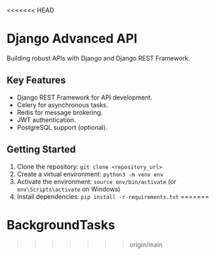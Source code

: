 <<<<<<< HEAD
# Django Advanced API

Building robust APIs with Django and Django REST Framework.

## Key Features

*   Django REST Framework for API development.
*   Celery for asynchronous tasks.
*   Redis for message brokering.
*   JWT authentication.
*   PostgreSQL support (optional).

## Getting Started

1.  Clone the repository: `git clone <repository_url>`
2.  Create a virtual environment: `python3 -m venv env`
3.  Activate the environment: `source env/bin/activate` (or `env\Scripts\activate` on Windows)
4.  Install dependencies: `pip install -r requirements.txt`
=======
# BackgroundTasks
>>>>>>> origin/main

